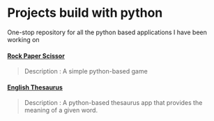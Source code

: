 # Projects build with python

One-stop repository for all the python based applications I have been working on

#### [Rock Paper Scissor](https://github.com/Subathra19/py_rock_paper_scissor)
> Description : A simple python-based game  

#### [English Thesaurus](https://github.com/Subathra19/py_theasurus)
> Description : A python-based thesaurus app that provides the meaning of a given word. 
